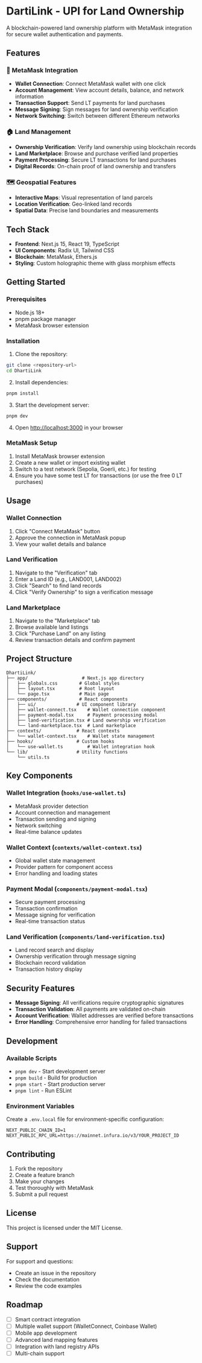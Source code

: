 # DartiLink - UPI for Land Ownership

A blockchain-powered land ownership platform with MetaMask integration for secure wallet authentication and payments.

## Features

### 🔗 MetaMask Integration
- **Wallet Connection**: Connect MetaMask wallet with one click
- **Account Management**: View account details, balance, and network information
- **Transaction Support**: Send LT payments for land purchases
- **Message Signing**: Sign messages for land ownership verification
- **Network Switching**: Switch between different Ethereum networks

### 🏠 Land Management
- **Ownership Verification**: Verify land ownership using blockchain records
- **Land Marketplace**: Browse and purchase verified land properties
- **Payment Processing**: Secure LT transactions for land purchases
- **Digital Records**: On-chain proof of land ownership and transfers

### 🗺️ Geospatial Features
- **Interactive Maps**: Visual representation of land parcels
- **Location Verification**: Geo-linked land records
- **Spatial Data**: Precise land boundaries and measurements

## Tech Stack

- **Frontend**: Next.js 15, React 19, TypeScript
- **UI Components**: Radix UI, Tailwind CSS
- **Blockchain**: MetaMask, Ethers.js
- **Styling**: Custom holographic theme with glass morphism effects

## Getting Started

### Prerequisites

- Node.js 18+ 
- pnpm package manager
- MetaMask browser extension

### Installation

1. Clone the repository:
```bash
git clone <repository-url>
cd DhartiLink
```

2. Install dependencies:
```bash
pnpm install
```

3. Start the development server:
```bash
pnpm dev
```

4. Open [http://localhost:3000](http://localhost:3000) in your browser

### MetaMask Setup

1. Install MetaMask browser extension
2. Create a new wallet or import existing wallet
3. Switch to a test network (Sepolia, Goerli, etc.) for testing
4. Ensure you have some test LT for transactions (or use the free 0 LT purchases)

## Usage

### Wallet Connection

1. Click "Connect MetaMask" button
2. Approve the connection in MetaMask popup
3. View your wallet details and balance

### Land Verification

1. Navigate to the "Verification" tab
2. Enter a Land ID (e.g., LAND001, LAND002)
3. Click "Search" to find land records
4. Click "Verify Ownership" to sign a verification message

### Land Marketplace

1. Navigate to the "Marketplace" tab
2. Browse available land listings
3. Click "Purchase Land" on any listing
4. Review transaction details and confirm payment

## Project Structure

```
DhartiLink/
├── app/                    # Next.js app directory
│   ├── globals.css        # Global styles
│   ├── layout.tsx         # Root layout
│   └── page.tsx           # Main page
├── components/            # React components
│   ├── ui/               # UI component library
│   ├── wallet-connect.tsx    # Wallet connection component
│   ├── payment-modal.tsx     # Payment processing modal
│   ├── land-verification.tsx # Land ownership verification
│   └── land-marketplace.tsx  # Land marketplace
├── contexts/             # React contexts
│   └── wallet-context.tsx    # Wallet state management
├── hooks/                # Custom hooks
│   └── use-wallet.ts         # Wallet integration hook
└── lib/                  # Utility functions
    └── utils.ts
```

## Key Components

### Wallet Integration (`hooks/use-wallet.ts`)
- MetaMask provider detection
- Account connection and management
- Transaction sending and signing
- Network switching
- Real-time balance updates

### Wallet Context (`contexts/wallet-context.tsx`)
- Global wallet state management
- Provider pattern for component access
- Error handling and loading states

### Payment Modal (`components/payment-modal.tsx`)
- Secure payment processing
- Transaction confirmation
- Message signing for verification
- Real-time transaction status

### Land Verification (`components/land-verification.tsx`)
- Land record search and display
- Ownership verification through message signing
- Blockchain record validation
- Transaction history display

## Security Features

- **Message Signing**: All verifications require cryptographic signatures
- **Transaction Validation**: All payments are validated on-chain
- **Account Verification**: Wallet addresses are verified before transactions
- **Error Handling**: Comprehensive error handling for failed transactions

## Development

### Available Scripts

- `pnpm dev` - Start development server
- `pnpm build` - Build for production
- `pnpm start` - Start production server
- `pnpm lint` - Run ESLint

### Environment Variables

Create a `.env.local` file for environment-specific configuration:

```env
NEXT_PUBLIC_CHAIN_ID=1
NEXT_PUBLIC_RPC_URL=https://mainnet.infura.io/v3/YOUR_PROJECT_ID
```

## Contributing

1. Fork the repository
2. Create a feature branch
3. Make your changes
4. Test thoroughly with MetaMask
5. Submit a pull request

## License

This project is licensed under the MIT License.

## Support

For support and questions:
- Create an issue in the repository
- Check the documentation
- Review the code examples

## Roadmap

- [ ] Smart contract integration
- [ ] Multiple wallet support (WalletConnect, Coinbase Wallet)
- [ ] Mobile app development
- [ ] Advanced land mapping features
- [ ] Integration with land registry APIs
- [ ] Multi-chain support
